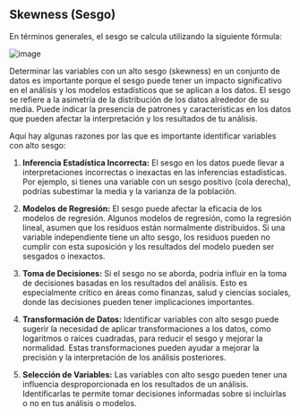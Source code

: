 ## Skewness (Sesgo)

En términos generales, el sesgo se calcula utilizando la siguiente fórmula:

![image](https://github.com/uriellmendezz/Final_Project_Henry/assets/115907710/6cb6f4ef-b52f-423f-8467-2f7d9ea8122e)

Determinar las variables con un alto sesgo (skewness) en un conjunto de datos es importante porque el sesgo puede tener un 
impacto significativo en el análisis y los modelos estadísticos que se aplican a los datos. El sesgo se refiere a la asimetría 
de la distribución de los datos alrededor de su media. Puede indicar la presencia de patrones y características en los datos 
que pueden afectar la interpretación y los resultados de tu análisis.  

Aquí hay algunas razones por las que es importante identificar variables con alto sesgo:

1. **Inferencia Estadística Incorrecta:** El sesgo en los datos puede llevar a interpretaciones incorrectas o inexactas en las
   inferencias estadísticas. Por ejemplo, si tienes una variable con un sesgo positivo (cola derecha), podrías subestimar la
   media y la varianza de la población.

3. **Modelos de Regresión:** El sesgo puede afectar la eficacia de los modelos de regresión. Algunos modelos de regresión,
   como la regresión lineal, asumen que los residuos están normalmente distribuidos. Si una variable independiente tiene un
   alto sesgo, los residuos pueden no cumplir con esta suposición y los resultados del modelo pueden ser sesgados o inexactos.

5. **Toma de Decisiones:** Si el sesgo no se aborda, podría influir en la toma de decisiones basadas en los resultados del
   análisis. Esto es especialmente crítico en áreas como finanzas, salud y ciencias sociales, donde las decisiones pueden tener
   implicaciones importantes.

7. **Transformación de Datos:** Identificar variables con alto sesgo puede sugerir la necesidad de aplicar transformaciones a
   los datos, como logaritmos o raíces cuadradas, para reducir el sesgo y mejorar la normalidad. Estas transformaciones pueden
   ayudar a mejorar la precisión y la interpretación de los análisis posteriores.

9. **Selección de Variables:** Las variables con alto sesgo pueden tener una influencia desproporcionada en los resultados de un análisis. Identificarlas te permite tomar decisiones informadas sobre si incluirlas o no en tus análisis o modelos.  

